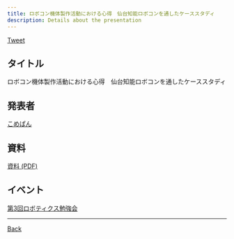 ```yaml
---
title: ロボコン機体製作活動における心得　仙台知能ロボコンを通したケーススタディ
description: Details about the presentation
---
```


<link rel="shortcut icon" type="image/x-icon" href="/favicon.ico?">

<a href="https://twitter.com/share?ref_src=twsrc%5Etfw" class="twitter-share-button" data-show-count="false">Tweet</a><script async src="https://platform.twitter.com/widgets.js" charset="utf-8"></script>

## タイトル
ロボコン機体製作活動における心得　仙台知能ロボコンを通したケーススタディ
## 発表者
[こめぱん](https://connpass.com/user/komepann_frozen/)
## 資料
[資料 (PDF)](https://drive.google.com/file/d/1x9iNJtCtJnXrv8S1UyCTDfxEwk2fCKT_/view)
## イベント
[第3回ロボティクス勉強会](./3.md)

- - -
[Back](../../archive.md)
